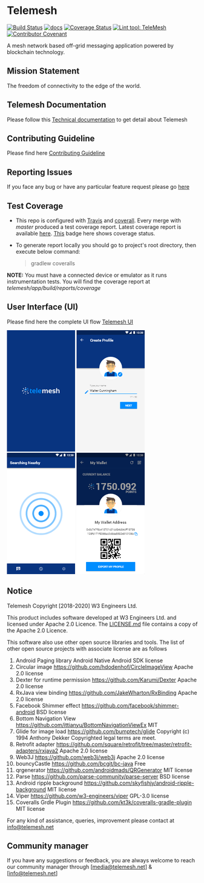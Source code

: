 [strom]:https://www.github.com/w3-engineers/android-framework
[travis]:https://travis-ci.com/w3-engineers/
[coverall]:https://coveralls.io/github/w3-engineers/telemesh
[Apache License 2.0]:https://choosealicense.com/licenses/apache-2.0/


# Telemesh

[![Build Status](https://travis-ci.com/w3-engineers/telemesh.svg?branch=master)](https://travis-ci.com/w3-engineers/telemesh)
[![docs](https://readthedocs.org/projects/telemesh/badge/?version=latest)](https://readthedocs.org/projects/telemesh/)
[![Coverage Status](https://coveralls.io/repos/github/w3-engineers/telemesh/badge.svg?branch=master)](https://coveralls.io/github/w3-engineers/telemesh?branch=master)
[![Lint tool: TeleMesh](https://img.shields.io/badge/Lint_tool-telemesh-2e99e9.svg?style=flat)](https://w3-engineers.github.io/telemesh/lint_reports/lint-report.html)
[![Contributor Covenant](https://img.shields.io/badge/Contributor%20Covenant-v1.4%20adopted-ff69b4.svg)](CODE-OF-CONDUCT.md)

A mesh network based off-grid messaging application powered by blockchain technology.

## Mission Statement
The freedom of connectivity to the edge of the world.


## Telemesh Documentation

Please follow this [Technical documentation](https://telemesh.readthedocs.io/en/latest/index.html) to get detail about Telemesh


## Contributing Guideline

Please find here [Contributing Guideline](https://github.com/w3-engineers/telemesh/blob/master/CONTRIBUTING.md)

## Reporting Issues 

If you face any bug or have any particular feature request please go [here](https://github.com/w3-engineers/telemesh/blob/master/CONTRIBUTING.md#reportissue)

    

## Test Coverage
* This repo is configured with [Travis](https://travis-ci.org/) and [coverall](https://docs.travis-ci.com/user/coveralls/). Every merge with *master* produced a test coverage report. Latest coverage report is available [here](https://coveralls.io/github/w3-engineers/telemesh?branch=master). [This](#Telemesh) badge here shows coverage status.

* To generate report locally you should go to project's root directory, then execute below command:
    > gradlew coveralls

**NOTE:** You must have a connected device or emulator as it runs instrumentation tests. You will find the coverage report at *telemesh/app/build/reports/coverage*



## User Interface (UI)

Please find here the complete UI flow [Telemesh UI](https://xd.adobe.com/view/102f0226-2937-4d2e-6ec0-e7e82c164fa1-661e/grid)

![](https://github.com/MimoSaha/app-share/blob/master/images/splash.png)
![](https://github.com/MimoSaha/app-share/blob/master/images/profile.png)
![](https://github.com/MimoSaha/app-share/blob/master/images/discovery.png)
![](https://github.com/MimoSaha/app-share/blob/master/images/wallet.png)

## Notice

Telemesh
Copyright [2018-2020] W3 Engineers Ltd.

This product includes software developed at W3 Engineers Ltd. and licensed under Apache 2.0 Licence. 
The [LICENSE.md](https://github.com/w3-engineers/telemesh/blob/master/LICENSE.md) file contains a copy of the Apache 2.0 Licence.

This software also use other open source libraries and tools. The list of other open source projects with associate license are as follows

1. Android Paging library	Android Native	Android SDK license
2. Circular image	https://github.com/hdodenhof/CircleImageView	Apache 2.0 license
3. Dexter for runtime permission	https://github.com/Karumi/Dexter	Apache 2.0 license
4. RxJava view binding	https://github.com/JakeWharton/RxBinding	Apache 2.0 license
5. Facebook Shimmer effect	https://github.com/facebook/shimmer-android	 BSD license
6. Bottom Navigation View	https://github.com/ittianyu/BottomNavigationViewEx	MIT 
7. Glide for image load	https://github.com/bumptech/glide	Copyright (c) 1994 Anthony Dekker Copyrighted legal terms are meet.
8. Retrofit adapter	https://github.com/square/retrofit/tree/master/retrofit-adapters/rxjava2	Apache 2.0 license
9. Web3J	https://github.com/web3j/web3j	Apache 2.0 license
10. bouncyCastle	https://github.com/bcgit/bc-java	Free
11. qrgenerator	https://github.com/androidmads/QRGenerator	MIT license
12. Parse	https://github.com/parse-community/parse-server	BSD license
13. Android ripple background	https://github.com/skyfishjy/android-ripple-background	MIT license
14. Viper	https://github.com/w3-engineers/viper	GPL-3.0 license
15. Coveralls Grdle Plugin	https://github.com/kt3k/coveralls-gradle-plugin	MIT license

For any kind of assistance, queries, improvement please contact at info@telemesh.net

## Community manager 

If you have any suggestions or feedback, you are always welcome to reach our community manager through [media@telemesh.net] & [info@telemesh.net]


